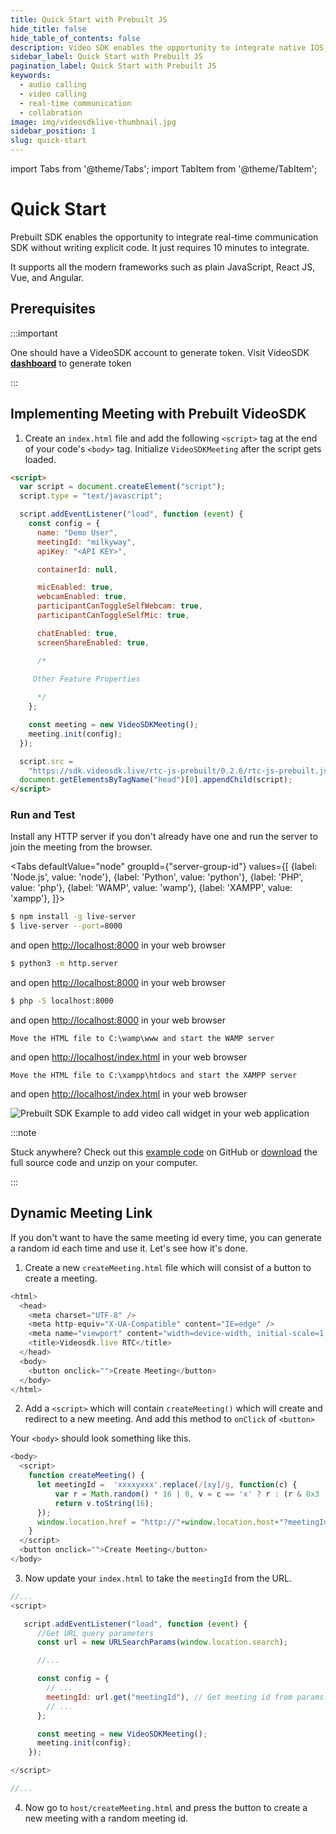 ```yaml
---
title: Quick Start with Prebuilt JS
hide_title: false
hide_table_of_contents: false
description: Video SDK enables the opportunity to integrate native IOS, Android & Web SDKs to add live video & audio conferencing to your applications.
sidebar_label: Quick Start with Prebuilt JS
pagination_label: Quick Start with Prebuilt JS
keywords:
  - audio calling
  - video calling
  - real-time communication
  - collabration
image: img/videosdklive-thumbnail.jpg
sidebar_position: 1
slug: quick-start
---
```


import Tabs from '@theme/Tabs';
import TabItem from '@theme/TabItem';

# Quick Start

Prebuilt SDK enables the opportunity to integrate real-time communication SDK without writing explicit code. It just requires 10 minutes to integrate.

It supports all the modern frameworks such as plain JavaScript, React JS, Vue, and Angular.

## Prerequisites

:::important

One should have a VideoSDK account to generate token.
Visit VideoSDK **[dashboard](https://app.videosdk.live/api-keys)** to generate token

:::

## Implementing Meeting with Prebuilt VideoSDK

1. Create an `index.html` file and add the following `<script>` tag at the end of your code's `<body>` tag. Initialize `VideoSDKMeeting` after the script gets loaded.

```html title="index.html"
<script>
  var script = document.createElement("script");
  script.type = "text/javascript";

  script.addEventListener("load", function (event) {
    const config = {
      name: "Demo User",
      meetingId: "milkyway",
      apiKey: "<API KEY>",

      containerId: null,

      micEnabled: true,
      webcamEnabled: true,
      participantCanToggleSelfWebcam: true,
      participantCanToggleSelfMic: true,

      chatEnabled: true,
      screenShareEnabled: true,

      /*

     Other Feature Properties
      
      */
    };

    const meeting = new VideoSDKMeeting();
    meeting.init(config);
  });

  script.src =
    "https://sdk.videosdk.live/rtc-js-prebuilt/0.2.6/rtc-js-prebuilt.js";
  document.getElementsByTagName("head")[0].appendChild(script);
</script>
```

### Run and Test

Install any HTTP server if you don't already have one and run the server to join the meeting from the browser.

<Tabs
defaultValue="node"
groupId={"server-group-id"}
values={[
{label: 'Node.js', value: 'node'},
{label: 'Python', value: 'python'},
{label: 'PHP', value: 'php'},
{label: 'WAMP', value: 'wamp'},
{label: 'XAMPP', value: 'xampp'},
]}>
<TabItem value="node">

```bash
$ npm install -g live-server
$ live-server --port=8000
```

and open [http://localhost:8000](http://localhost:8000) in your web browser

</TabItem>
<TabItem value="python">

```bash
$ python3 -m http.server
```

and open [http://localhost:8000](http://localhost:8000) in your web browser

</TabItem>
<TabItem value="php">

```bash
$ php -S localhost:8000
```

and open [http://localhost:8000](http://localhost:8000) in your web browser

</TabItem>
<TabItem value="wamp">

```
Move the HTML file to C:\wamp\www and start the WAMP server
```

and open [http://localhost/index.html](http://localhost/index.html) in your web browser

</TabItem>
<TabItem value="xampp">

```
Move the HTML file to C:\xampp\htdocs and start the XAMPP server
```

and open [http://localhost/index.html](http://localhost/index.html) in your web browser

</TabItem>
</Tabs>

![Prebuilt SDK Example to add video call widget in your web application](/img/prebuilt/prebuilt-grid.png)

:::note

Stuck anywhere? Check out this [example code](https://github.com/videosdk-live/videosdk-rtc-js-prebuilt-embedded-example) on GitHub or [download](https://github.com/videosdk-live/videosdk-rtc-js-prebuilt-embedded-example/archive/refs/tags/v0.1.1.zip) the full source code and unzip on your computer.

:::

## Dynamic Meeting Link

If you don't want to have the same meeting id every time, you can generate a random id each time and use it. Let's see how it's done.

1. Create a new `createMeeting.html` file which will consist of a button to create a meeting.

```js title="createMeeting.html"
<html>
  <head>
    <meta charset="UTF-8" />
    <meta http-equiv="X-UA-Compatible" content="IE=edge" />
    <meta name="viewport" content="width=device-width, initial-scale=1.0" />
    <title>Videosdk.live RTC</title>
  </head>
  <body>
    <button onclick="">Create Meeting</button>
  </body>
</html>
```

2. Add a `<script>` which will contain `createMeeting()` which will create and redirect to a new meeting. And add this method to `onClick` of `<button>`

Your `<body>` should look something like this.

```js title="createMeeting.html
<body>
  <script>
    function createMeeting() {
      let meetingId =  'xxxxyxxx'.replace(/[xy]/g, function(c) {
          var r = Math.random() * 16 | 0, v = c == 'x' ? r : (r & 0x3 | 0x8);
          return v.toString(16);
      });
      window.location.href = "http://"+window.location.host+"?meetingId="+meetingId;
    }
  </script>
  <button onclick="">Create Meeting</button>
</body>
```

3. Now update your `index.html` to take the `meetingId` from the URL.

```js title="index.html"
//...
<script>

   script.addEventListener("load", function (event) {
      //Get URL query parameters
      const url = new URLSearchParams(window.location.search);

      //...

      const config = {
        // ...
        meetingId: url.get("meetingId"), // Get meeting id from params.
        // ...
      };

      const meeting = new VideoSDKMeeting();
      meeting.init(config);
    });

</script>

//...
```

4. Now go to `host/createMeeting.html` and press the button to create a new meeting with a random meeting id.
